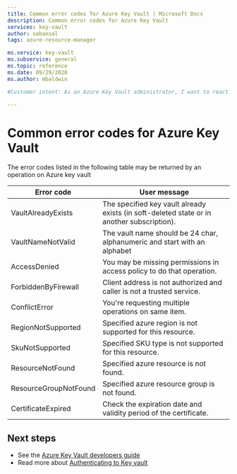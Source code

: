 ```yaml
---
title: Common error codes for Azure Key Vault | Microsoft Docs
description: Common error codes for Azure Key Vault
services: key-vault
author: sebansal
tags: azure-resource-manager

ms.service: key-vault
ms.subservice: general
ms.topic: reference
ms.date: 09/29/2020
ms.author: mbaldwin

#Customer intent: As an Azure Key Vault administrator, I want to react to soft-delete being turned on for all key vaults.

---
```


# Common error codes for Azure Key Vault

The error codes listed in the following table may be returned by an operation on Azure key vault

| Error code | User message |
|--|--|
| VaultAlreadyExists |  The specified key vault already exists (in soft-deleted state or in another subscription). |
| VaultNameNotValid |  The vault name should be 24 char, alphanumeric and start with an alphabet |
| AccessDenied |  You may be missing permissions in access policy to do that operation. |
| ForbiddenByFirewall |  Client address is not authorized and caller is not a trusted service. |
| ConflictError |  You're requesting multiple operations on same item.  |
| RegionNotSupported |  Specified azure region is not supported for this resource. |
| SkuNotSupported |  Specified SKU type is not supported for this resource. |
| ResourceNotFound |  Specified azure resource is not found. |
|ResourceGroupNotFound | Specified azure resource group is not found. |
| CertificateExpired |  Check the expiration date and validity period of the certificate. |


## Next steps

- See the [Azure Key Vault developers guide](developers-guide.md)
- Read more about [Authenticating to Key vault](authentication.md)
